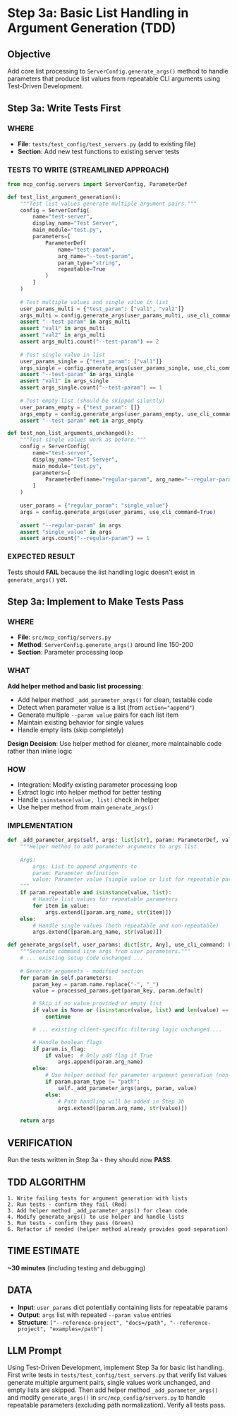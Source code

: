 # Step 3a: Basic List Handling in Argument Generation (TDD)

## Objective
Add core list processing to `ServerConfig.generate_args()` method to handle parameters that produce list values from repeatable CLI arguments using Test-Driven Development.

## Step 3a: Write Tests First

### WHERE
- **File**: `tests/test_config/test_servers.py` (add to existing file)
- **Section**: Add new test functions to existing server tests

### TESTS TO WRITE (STREAMLINED APPROACH)
```python
from mcp_config.servers import ServerConfig, ParameterDef

def test_list_argument_generation():
    """Test list values generate multiple argument pairs."""
    config = ServerConfig(
        name="test-server",
        display_name="Test Server", 
        main_module="test.py",
        parameters=[
            ParameterDef(
                name="test-param",
                arg_name="--test-param",
                param_type="string",
                repeatable=True
            )
        ]
    )
    
    # Test multiple values and single value in list
    user_params_multi = {"test_param": ["val1", "val2"]}
    args_multi = config.generate_args(user_params_multi, use_cli_command=True)
    assert "--test-param" in args_multi
    assert "val1" in args_multi
    assert "val2" in args_multi
    assert args_multi.count("--test-param") == 2
    
    # Test single value in list
    user_params_single = {"test_param": ["val1"]}
    args_single = config.generate_args(user_params_single, use_cli_command=True)
    assert "--test-param" in args_single
    assert "val1" in args_single
    assert args_single.count("--test-param") == 1
    
    # Test empty list (should be skipped silently)
    user_params_empty = {"test_param": []}
    args_empty = config.generate_args(user_params_empty, use_cli_command=True)
    assert "--test-param" not in args_empty

def test_non_list_arguments_unchanged():
    """Test single values work as before."""
    config = ServerConfig(
        name="test-server",
        display_name="Test Server",
        main_module="test.py", 
        parameters=[
            ParameterDef(name="regular-param", arg_name="--regular-param", param_type="string"),
        ]
    )
    
    user_params = {"regular_param": "single_value"}
    args = config.generate_args(user_params, use_cli_command=True)
    
    assert "--regular-param" in args
    assert "single_value" in args
    assert args.count("--regular-param") == 1
```

### EXPECTED RESULT
Tests should **FAIL** because the list handling logic doesn't exist in `generate_args()` yet.

## Step 3a: Implement to Make Tests Pass

### WHERE
- **File**: `src/mcp_config/servers.py` 
- **Method**: `ServerConfig.generate_args()` around line 150-200
- **Section**: Parameter processing loop

### WHAT
**Add helper method and basic list processing**:
- Add helper method `_add_parameter_args()` for clean, testable code
- Detect when parameter value is a list (from `action="append"`)
- Generate multiple `--param value` pairs for each list item
- Maintain existing behavior for single values
- Handle empty lists (skip completely)

**Design Decision**: Use helper method for cleaner, more maintainable code rather than inline logic

### HOW
- Integration: Modify existing parameter processing loop
- Extract logic into helper method for better testing
- Handle `isinstance(value, list)` check in helper
- Use helper method from main `generate_args()`

### IMPLEMENTATION
```python
def _add_parameter_args(self, args: list[str], param: ParameterDef, value: Any) -> None:
    """Helper method to add parameter arguments to args list.
    
    Args:
        args: List to append arguments to
        param: Parameter definition
        value: Parameter value (single value or list for repeatable params)
    """
    if param.repeatable and isinstance(value, list):
        # Handle list values for repeatable parameters
        for item in value:
            args.extend([param.arg_name, str(item)])
    else:
        # Handle single values (both repeatable and non-repeatable)
        args.extend([param.arg_name, str(value)])

def generate_args(self, user_params: dict[str, Any], use_cli_command: bool = False) -> list[str]:
    """Generate command line args from user parameters."""
    # ... existing setup code unchanged ...
    
    # Generate arguments - modified section
    for param in self.parameters:
        param_key = param.name.replace("-", "_")
        value = processed_params.get(param_key, param.default)

        # Skip if no value provided or empty list
        if value is None or (isinstance(value, list) and len(value) == 0):
            continue

        # ... existing client-specific filtering logic unchanged ...

        # Handle boolean flags
        if param.is_flag:
            if value:  # Only add flag if True
                args.append(param.arg_name)
        else:
            # Use helper method for parameter argument generation (non-path parameters)
            if param.param_type != "path":
                self._add_parameter_args(args, param, value)
            else:
                # Path handling will be added in Step 3b
                args.extend([param.arg_name, str(value)])

    return args
```

## VERIFICATION
Run the tests written in Step 3a - they should now **PASS**.

## TDD ALGORITHM
```
1. Write failing tests for argument generation with lists
2. Run tests - confirm they fail (Red)
3. Add helper method _add_parameter_args() for clean code
4. Modify generate_args() to use helper and handle lists
5. Run tests - confirm they pass (Green)
6. Refactor if needed (helper method already provides good separation)
```

## TIME ESTIMATE
**~30 minutes** (including testing and debugging)

## DATA
- **Input**: `user_params` dict potentially containing lists for repeatable params
- **Output**: `args` list with repeated `--param value` entries
- **Structure**: `["--reference-project", "docs=/path", "--reference-project", "examples=/path"]`

## LLM Prompt
Using Test-Driven Development, implement Step 3a for basic list handling. First write tests in `tests/test_config/test_servers.py` that verify list values generate multiple argument pairs, single values work unchanged, and empty lists are skipped. Then add helper method `_add_parameter_args()` and modify `generate_args()` in `src/mcp_config/servers.py` to handle repeatable parameters (excluding path normalization). Verify all tests pass.
